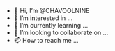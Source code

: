 - 👋 Hi, I’m @CHAVOOLNINE
- 👀 I’m interested in ...
- 🌱 I’m currently learning ...
- 💞️ I’m looking to collaborate on ...
- 📫 How to reach me ...

<!---
CHAVOOLNINE/CHAVOOLNINE is a ✨ special ✨ repository because its `README.md` (this file) appears on your GitHub profile.
You can click the Preview link to take a look at your changes.
--->
